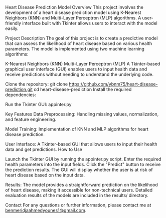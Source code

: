 Heart Disease Prediction Model
Overview
This project involves the development of a heart disease prediction model using K-Nearest Neighbors (KNN) and Multi-Layer Perceptron (MLP) algorithms. A user-friendly interface built with Tkinter allows users to interact with the model easily.

Project Description
The goal of this project is to create a predictive model that can assess the likelihood of heart disease based on various health parameters. The model is implemented using two machine learning algorithms:

K-Nearest Neighbors (KNN)
Multi-Layer Perceptron (MLP)
A Tkinter-based graphical user interface (GUI) enables users to input health data and receive predictions without needing to understand the underlying code.

Clone the repository:
git clone https://github.com/ybnm75/heart-disease-prediction.git
cd heart-disease-prediction
Install the required dependencies:

Run the Tkinter GUI:
appinter.py


Key Features
Data Preprocessing: Handling missing values, normalization, and feature engineering.


Model Training: Implementation of KNN and MLP algorithms for heart disease prediction.


User Interface: A Tkinter-based GUI that allows users to input their health data and get predictions.
How to Use

Launch the Tkinter GUI by running the appinter.py script.
Enter the required health parameters into the input fields.
Click the "Predict" button to receive the prediction results.
The GUI will display whether the user is at risk of heart disease based on the input data.

Results:
The model provides a straightforward prediction on the likelihood of heart disease, making it accessible for non-technical users. Detailed evaluation results of the models are included in the results/ directory.

Contact
For any questions or further information, please contact me at benmeridjaahmedyounes1@gmail.com.
